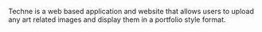 Techne is a web based application and website that allows users to upload any art related images and display them in a portfolio style format.
